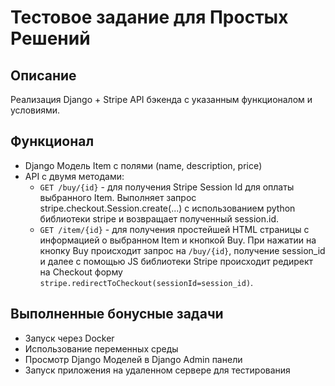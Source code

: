 # Тестовое задание для Простых Решений

## Описание
Реализация Django + Stripe API бэкенда с указанным функционалом и условиями.

## Функционал
- Django Модель Item с полями (name, description, price)
- API с двумя методами:
  - `GET /buy/{id}` - для получения Stripe Session Id для оплаты выбранного Item. Выполняет запрос stripe.checkout.Session.create(...) с использованием python библиотеки stripe и возвращает полученный session.id.
  - `GET /item/{id}` - для получения простейшей HTML страницы с информацией о выбранном Item и кнопкой Buy. При нажатии на кнопку Buy происходит запрос на `/buy/{id}`, получение session_id и далее с помощью JS библиотеки Stripe происходит редирект на Checkout форму `stripe.redirectToCheckout(sessionId=session_id)`.

## Выполненные бонусные задачи
- Запуск через Docker
- Использование переменных среды
- Просмотр Django Моделей в Django Admin панели
- Запуск приложения на удаленном сервере для тестирования